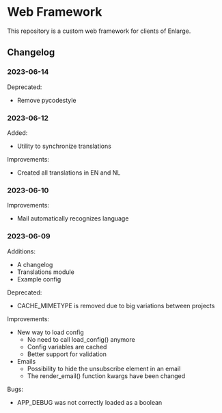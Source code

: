 # Web Framework

This repository is a custom web framework for clients of Enlarge.

## Changelog

### 2023-06-14

Deprecated:
- Remove pycodestyle

### 2023-06-12

Added:
- Utility to synchronize translations

Improvements:
- Created all translations in EN and NL

### 2023-06-10

Improvements:
- Mail automatically recognizes language

### 2023-06-09

Additions:
- A changelog
- Translations module
- Example config

Deprecated:
- CACHE_MIMETYPE is removed due to big variations between projects

Improvements:
- New way to load config
    - No need to call load_config() anymore
    - Config variables are cached
    - Better support for validation
- Emails
    - Possibility to hide the unsubscribe element in an email
    - The render_email() function kwargs have been changed

Bugs:
- APP_DEBUG was not correctly loaded as a boolean